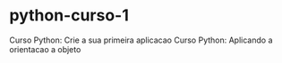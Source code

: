 # python-curso-1
Curso Python: Crie a sua primeira aplicacao
Curso Python: Aplicando a orientacao a objeto
